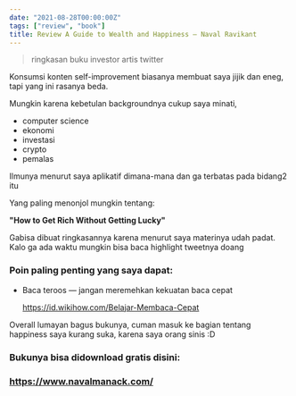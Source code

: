 ```yaml
---
date: "2021-08-28T00:00:00Z"
tags: ["review", "book"]
title: Review A Guide to Wealth and Happiness — Naval Ravikant
---
```


> ringkasan buku investor artis twitter

Konsumsi konten self-improvement biasanya membuat saya jijik dan eneg, tapi yang ini rasanya beda. 

Mungkin karena kebetulan backgroundnya cukup saya minati, 

- computer science
- ekonomi
- investasi
- crypto
- pemalas

Ilmunya menurut saya aplikatif dimana-mana dan ga terbatas pada bidang2 itu

Yang paling menonjol mungkin tentang: 

**"How to Get Rich Without Getting Lucky"**



Gabisa dibuat ringkasannya karena menurut saya materinya udah padat. Kalo ga ada waktu mungkin bisa baca highlight tweetnya doang

### **Poin paling penting yang saya dapat:**

- Baca teroos — jangan meremehkan kekuatan baca cepat

  https://id.wikihow.com/Belajar-Membaca-Cepat



Overall lumayan bagus bukunya, cuman masuk ke bagian tentang happiness saya kurang suka, karena saya orang sinis :D



### Bukunya bisa didownload gratis disini:

### https://www.navalmanack.com/
